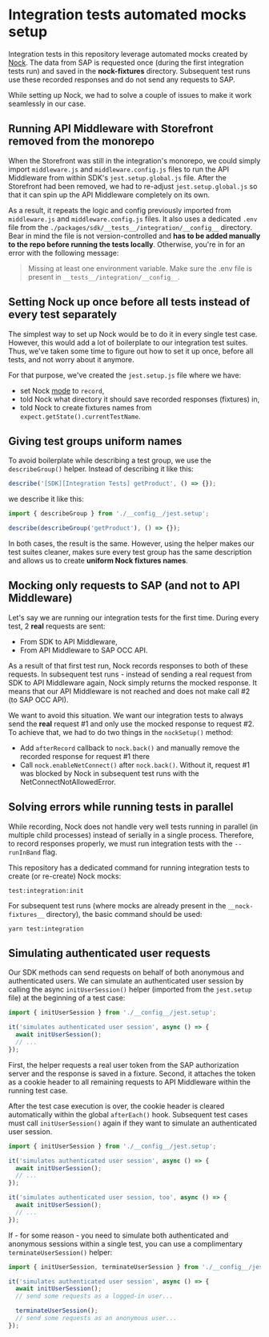 # Integration tests automated mocks setup

Integration tests in this repository leverage automated mocks created by [Nock](https://github.com/nock/nock). The data from SAP is requested once (during the first integration tests run) and saved in the __nock-fixtures__ directory. Subsequent test runs use these recorded responses and do not send any requests to SAP.

While setting up Nock, we had to solve a couple of issues to make it work seamlessly in our case.

## Running API Middleware with Storefront removed from the monorepo

When the Storefront was still in the integration's monorepo, we could simply import `middleware.js` and `middleware.config.js` files to run the API Middleware from within SDK's `jest.setup.global.js` file. After the Storefront had been removed, we had to re-adjust `jest.setup.global.js` so that it can spin up the API Middleware completely on its own.

As a result, it repeats the logic and config previously imported from `middleware.js` and `middleware.config.js` files. It also uses a dedicated `.env` file from the `./packages/sdk/__tests__/integration/__config__` directory. Bear in mind the file is not version-controlled and **has to be added manually to the repo before running the tests locally**. Otherwise, you're in for an error with the following message:

> Missing at least one environment variable. Make sure the .env file is present in `__tests__/integration/__config__`.

## Setting Nock up once before all tests instead of every test separately

The simplest way to set up Nock would be to do it in every single test case. However, this would add a lot of boilerplate to our integration test suites. Thus, we've taken some time to figure out how to set it up once, before all tests, and not worry about it anymore.

For that purpose, we've created the `jest.setup.js` file where we have:
- set Nock [mode](https://www.npmjs.com/package/nock#modes) to `record`,
- told Nock what directory it should save recorded responses (fixtures) in,
- told Nock to create fixtures names from `expect.getState().currentTestName`.

## Giving test groups uniform names

To avoid boilerplate while describing a test group, we use the `describeGroup()` helper. Instead of describing it like this:

```ts
describe('[SDK][Integration Tests] getProduct', () => {});
```

we describe it like this:

```ts
import { describeGroup } from './__config__/jest.setup';

describe(describeGroup('getProduct'), () => {});
```

In both cases, the result is the same. However, using the helper makes our test suites cleaner, makes sure every test group has the same description and allows us to create **uniform Nock fixtures names**.

## Mocking only requests to SAP (and not to API Middleware)

Let's say we are running our integration tests for the first time. During every test, 2 **real** requests are sent:
- From SDK to API Middleware,
- From API Middleware to SAP OCC API.

As a result of that first test run, Nock records responses to both of these requests. In subsequent test runs - instead of sending a real request from SDK to API Middleware again, Nock simply returns the mocked response. It means that our API Middleware is not reached and does not make call #2 (to SAP OCC API).

We want to avoid this situation. We want our integration tests to always send the **real** request #1 and only use the mocked response to request #2. To achieve that, we had to do two things in the `nockSetup()` method:
- Add `afterRecord` callback to `nock.back()` and manually remove the recorded response for request #1 there
- Call `nock.enableNetConnect()` after `nock.back()`. Without it, request #1 was blocked by Nock in subsequent test runs with the NetConnectNotAllowedError.

## Solving errors while running tests in parallel

While recording, Nock does not handle very well tests running in parallel (in multiple child processes) instead of serially in a single process. Therefore, to record responses properly, we must run integration tests with the `--runInBand` flag.

This repository has a dedicated command for running integration tests to create (or re-create) Nock mocks:

`test:integration:init`

For subsequent test runs (where mocks are already present in the `__nock-fixtures__` directory), the basic command should be used:

`yarn test:integration`

## Simulating authenticated user requests

Our SDK methods can send requests on behalf of both anonymous and authenticated users. We can simulate an authenticated user session by calling the async `initUserSession()` helper (imported from the `jest.setup` file) at the beginning of a test case:

```ts
import { initUserSession } from './__config__/jest.setup';

it('simulates authenticated user session', async () => {
  await initUserSession();
  // ...
});
```

First, the helper requests a real user token from the SAP authorization server and the response is saved in a fixture. Second, it attaches the token as a cookie header to all remaining requests to API Middleware within the running test case.

After the test case execution is over, the cookie header is cleared automatically within the global `afterEach()` hook. Subsequent test cases must call `initUserSession()` again if they want to simulate an authenticated user session.

```ts
import { initUserSession } from './__config__/jest.setup';

it('simulates authenticated user session', async () => {
  await initUserSession();
  // ...
});

it('simulates authenticated user session, too', async () => {
  await initUserSession();
  // ...
});
```

If - for some reason - you need to simulate both authenticated and anonymous sessions within a single test, you can use a complimentary `terminateUserSession()` helper:

```ts
import { initUserSession, terminateUserSession } from './__config__/jest.setup';

it('simulates authenticated user session', async () => {
  await initUserSession();
  // send some requests as a logged-in user...

  terminateUserSession();
  // send some requests as an anonymous user...
});
```

